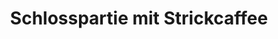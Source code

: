 ---
title: "Schlosspartie mit Strickcaffee"
url: /jever/schlosspartie-mit-strickcaffee/
shop: Wolle
---